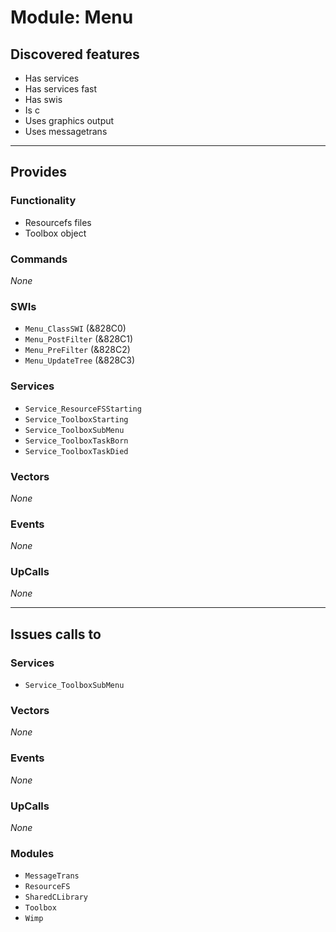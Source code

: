 # Module: Menu

## Discovered features


* Has services
* Has services fast
* Has swis
* Is c
* Uses graphics output
* Uses messagetrans

---

## Provides

### Functionality


* Resourcefs files
* Toolbox object

### Commands


*None*


### SWIs


* `Menu_ClassSWI` (&828C0)
* `Menu_PostFilter` (&828C1)
* `Menu_PreFilter` (&828C2)
* `Menu_UpdateTree` (&828C3)


### Services


* `Service_ResourceFSStarting`
* `Service_ToolboxStarting`
* `Service_ToolboxSubMenu`
* `Service_ToolboxTaskBorn`
* `Service_ToolboxTaskDied`


### Vectors


*None*


### Events


*None*


### UpCalls


*None*


---

## Issues calls to

### Services


* `Service_ToolboxSubMenu`


### Vectors


*None*


### Events


*None*


### UpCalls


*None*


### Modules


* `MessageTrans`
* `ResourceFS`
* `SharedCLibrary`
* `Toolbox`
* `Wimp`


